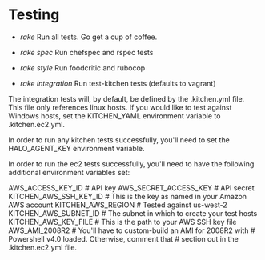 # Testing

 - *rake* Run all tests.  Go get a cup of coffee.

 - *rake spec*   Run chefspec and rspec tests

 - *rake style*  Run foodcritic and rubocop

 - *rake integration* Run test-kitchen tests (defaults to vagrant)

The integration tests will, by default, be defined by the .kitchen.yml file.  
This file only references linux hosts.  If you would like to test against
Windows hosts, set the KITCHEN_YAML environment variable to .kitchen.ec2.yml.

In order to run any kitchen tests successfully, you'll need to set the
HALO_AGENT_KEY environment variable.

In order to run the ec2 tests successfully, you'll need to have the following
additional environment variables set:

  AWS_ACCESS_KEY_ID      # API key
  AWS_SECRET_ACCESS_KEY  # API secret
  KITCHEN_AWS_SSH_KEY_ID # This is the key as named in your Amazon AWS account
  KITCHEN_AWS_REGION     # Tested against us-west-2
  KITCHEN_AWS_SUBNET_ID  # The subnet in which to create your test hosts
  KITCHEN_AWS_KEY_FILE   # This is the path to your AWS SSH key file
  AWS_AMI_2008R2         # You'll have to custom-build an AMI for 2008R2 with
                         # Powershell v4.0 loaded.  Otherwise, comment that
                         # section out in the .kitchen.ec2.yml file.

